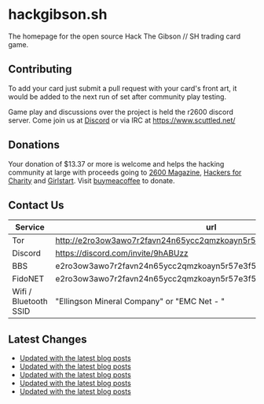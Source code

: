 # hackgibson.sh
The homepage for the open source Hack The Gibson // SH trading card game.


## Contributing

To add your card just submit a pull request with your card's front art, it would be added to the next run of set after community play testing.

Game play and discussions over the project is held the r2600 discord server. Come join us at [Discord](https://discord.com/invite/9hABUzz) or via IRC at https://www.scuttled.net/


## Donations

Your donation of $13.37 or more is welcome and helps the hacking community at large with proceeds going to [2600 Magazine](https://2600.com/), [Hackers for Charity](https://hackersforcharity.org) and [Girlstart](https://girlstart.org).  Visit [buymeacoffee](https://www.buymeacoffee.com/hackgibson.sh) to donate.


## Contact Us

Service | url
-|-
Tor | http://e2ro3ow3awo7r2favn24n65ycc2qmzkoayn5r57e3f56nvjwdcgg32ad.onion
Discord | https://discord.com/invite/9hABUzz
BBS | e2ro3ow3awo7r2favn24n65ycc2qmzkoayn5r57e3f56nvjwdcgg32ad.onion:23
FidoNET | e2ro3ow3awo7r2favn24n65ycc2qmzkoayn5r57e3f56nvjwdcgg32ad.onion:24554
Wifi / Bluetooth SSID | "Ellingson Mineral Company" or "EMC Net - <fidonet address>"

## Latest Changes
<!-- BLOG-POST-LIST:START -->
- [Updated with the latest blog posts](https://github.com/DFW2600/hackgibson.sh/commit/3959925b016d822d8d9e6c2fcbe7e64e4a702a32)
- [Updated with the latest blog posts](https://github.com/DFW2600/hackgibson.sh/commit/c012156b823c97ab81ea64e7202d7e0edb8b3080)
- [Updated with the latest blog posts](https://github.com/DFW2600/hackgibson.sh/commit/11f33b1eae4bc3be7ecf4468571760e8d33a7551)
- [Updated with the latest blog posts](https://github.com/DFW2600/hackgibson.sh/commit/7e243d4adaee8c574426f5ee7507f7cc3cfb6ae5)
- [Updated with the latest blog posts](https://github.com/DFW2600/hackgibson.sh/commit/8aab295366c5ee454c42cc77c1694e82678ac061)
<!-- BLOG-POST-LIST:END -->
